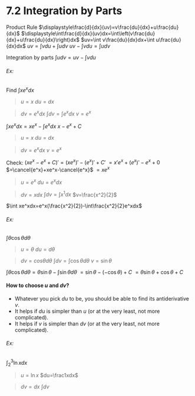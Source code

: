 # 7.2 Integration by Parts

Product Rule
$\displaystyle\frac{d}{dx}(uv)=v\frac{du}{dx}+u\frac{du}{dx}$
$\displaystyle\int\frac{d}{dx}(uv)dx=\int\left(v\frac{du}{dx}+u\frac{du}{dx}\right)dx$
$uv=\int v\frac{du}{dx}dx+\int u\frac{du}{dx}dx$
$uv=\int vdu+\int udv$
$uv-\int vdu=\int udv$

Integration by parts
$\int udv=uv-\int vdu$

###### Ex:
Find $\int xe^xdx$
> $u=x$
> $du=dx$

> $dv=e^xdx$
> $\int dv=\int e^xdx$
> $v=e^x$

$\int xe^xdx=xe^x-\int e^xdx$
$x-e^x+C$

> $u=x$
> $du=dx$

> $dv=e^xdx$
> $v=e^x$

Check:
$(xe^x-e^x+C)'=(xe^x)'-(e^x)'+C'$
$=x'e^x+(e^x)'-e^x+0$
$=\cancel{e^x}+xe^x-\cancel{e^x}$
$=xe^x$


> $u=e^x$
> $du=e^xdx$

> $dv=xdx$
> $\int dv=\int x^1dx$
> $v=\frac{x^2}{2}$

$\int xe^xdx=e^x(\frac{x^2}{2})-\int\frac{x^2}{2}e^xdx$



###### Ex:
$\int\theta\cos\theta d\theta$

> $u=\theta$
> $du=d\theta$

> $dv=cos\theta d\theta$
> $\int dv=\int\cos\theta d\theta$
> $v=\sin\theta$

$\int\theta\cos\theta d\theta=\theta\sin\theta-\int\sin\theta d\theta$
$=\sin\theta-(-\cos\theta)+C$
$=\theta\sin\theta+\cos\theta+C$

#### How to choose $u$ and $dv$?
- Whatever you pick $du$ to be, you should be able to find its antiderivative $v$.
- It helps if $du$ is simpler than $u$ (or at the very least, not more complicated).
- It helps if $v$ is simpler than $dv$ (or at the very least, not more complicated).


###### Ex:
$\int_2^3\ln xdx$

> $u=\ln x$
> $du=\frac1xdx$

> $dv=dx$
> $\int dv$